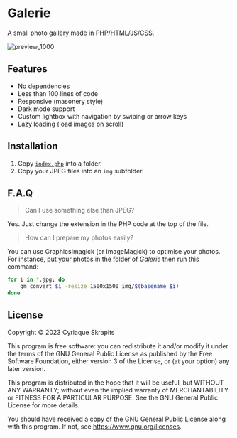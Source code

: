 Galerie
=======

A small photo gallery made in PHP/HTML/JS/CSS.

![preview_1000](https://github.com/cisoun/Galerie/assets/930282/124f6ab9-0276-4fde-8ef4-2affdc29c223)

## Features

 - No dependencies
 - Less than 100 lines of code
 - Responsive (masonery style)
 - Dark mode support
 - Custom lightbox with navigation by swiping or arrow keys
 - Lazy loading (load images on scroll)

## Installation

1) Copy [`index.php`](index.php) into a folder.
2) Copy your JPEG files into an `img` subfolder.

## F.A.Q

> Can I use something else than JPEG?

Yes. Just change the extension in the PHP code at the top of the file.

> How can I prepare my photos easily?

You can use GraphicsImagick (or ImageMagick) to optimise your photos.  
For instance, put your photos in the folder of *Galerie* then run this command:

```sh
for i in *.jpg; do
	gm convert $i -resize 1500x1500 img/$(basename $i)
done
```

## License

Copyright © 2023  Cyriaque Skrapits

This program is free software: you can redistribute it and/or modify it under the terms of the GNU General Public License as published by the Free Software Foundation, either version 3 of the License, or (at your option) any later version.

This program is distributed in the hope that it will be useful, but WITHOUT ANY WARRANTY; without even the implied warranty of MERCHANTABILITY or FITNESS FOR A PARTICULAR PURPOSE.  See the GNU General Public License for more details.

You should have received a copy of the GNU General Public License along with this program.  If not, see https://www.gnu.org/licenses.
